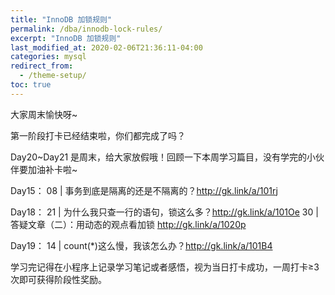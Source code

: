 ```yaml
---
title: "InnoDB 加锁规则"
permalink: /dba/innodb-lock-rules/
excerpt: "InnoDB 加锁规则"
last_modified_at: 2020-02-06T21:36:11-04:00
categories: mysql
redirect_from:
  - /theme-setup/
toc: true
---
```


<!-- 
重学MySQL打卡行动Day19！

学习内容：获得表行数的方法

对应篇目：
14 | count(*)这么慢，我该怎么办？http://gk.link/a/101B4

你知道count(*)语句到底是怎样实现的吗，MySQL又为什么会这样实现呢？如果应用中有这种频繁变更并需要统计表行数的需求，业务设计上又可以怎么做呢？

这些问题的答案，都在今天这篇文章中。

️学习完这部分之后请在小程序上记录学习笔记或者感悟，视为当日打卡成功，一周打卡≥3次即可获得阶段性奖励。

现在可以开始 Day19 打卡了，好的开始就是成功的一半，大家加油哦！-->

大家周末愉快呀~

第一阶段打卡已经结束啦，你们都完成了吗？

Day20~Day21 是周末，给大家放假哦！回顾一下本周学习篇目，没有学完的小伙伴要加油补卡啦~

Day15：
08 | 事务到底是隔离的还是不隔离的？http://gk.link/a/101rj




Day18：
21 | 为什么我只查一行的语句，锁这么多？http://gk.link/a/101Oe
30 | 答疑文章（二）：用动态的观点看加锁 http://gk.link/a/1020p

Day19：
14 | count(*)这么慢，我该怎么办？http://gk.link/a/101B4

️学习完记得在小程序上记录学习笔记或者感悟，视为当日打卡成功，一周打卡≥3次即可获得阶段性奖励。
